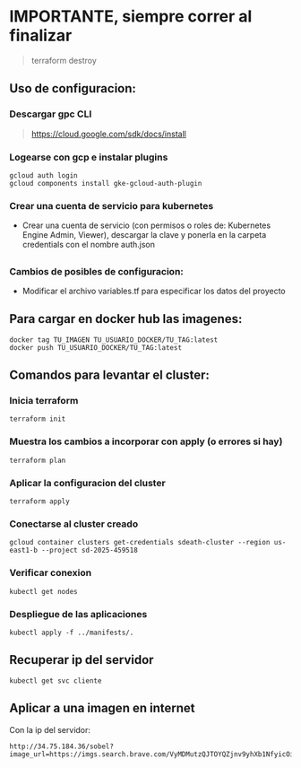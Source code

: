 # IMPORTANTE, siempre correr al finalizar
>terraform destroy

## Uso de configuracion:

### Descargar gpc CLI
> https://cloud.google.com/sdk/docs/install

### Logearse con gcp e instalar plugins
```
gcloud auth login
gcloud components install gke-gcloud-auth-plugin
```

### Crear una cuenta de servicio para kubernetes
* Crear una cuenta de servicio (con permisos o roles de: Kubernetes Engine Admin, Viewer), descargar la clave y ponerla en la carpeta credentials con el nombre auth.json

##
### Cambios de posibles de configuracion:
* Modificar el archivo variables.tf para especificar los datos del proyecto

## Para cargar en docker hub las imagenes:
```
docker tag TU_IMAGEN TU_USUARIO_DOCKER/TU_TAG:latest
docker push TU_USUARIO_DOCKER/TU_TAG:latest
```

## Comandos para levantar el cluster:

### Inicia terraform
```
terraform init
```

### Muestra los cambios a incorporar con apply (o errores si hay)
```
terraform plan
```

### Aplicar la configuracion del cluster
```
terraform apply
```

### Conectarse al cluster creado
```
gcloud container clusters get-credentials sdeath-cluster --region us-east1-b --project sd-2025-459518
```

### Verificar conexion
```
kubectl get nodes
```

### Despliegue de las aplicaciones
```
kubectl apply -f ../manifests/.
```

## Recuperar ip del servidor
```
kubectl get svc cliente
```

## Aplicar a una imagen en internet
Con la ip del servidor:
```
http://34.75.184.36/sobel?image_url=https://imgs.search.brave.com/VyMDMutzQJTOYQZjnv9yhXb1NfyicOiLlexCkDe58KU/rs:fit:860:0:0:0/g:ce/aHR0cHM6Ly9zMS5z/aWduaWZpY2Fkb3Mu/Y29tL2ZvdG8vaW1h/Z2VuLWluaWNpby1j/a2UuanBnP2NsYXNz/PWFydGljbGU
```